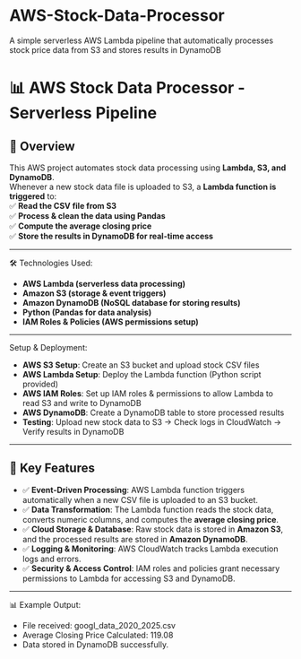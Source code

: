 # AWS-Stock-Data-Processor
A simple serverless AWS Lambda pipeline that automatically processes stock price data from S3 and stores results in DynamoDB
# 📊 AWS Stock Data Processor - Serverless Pipeline  

## 🚀 Overview  
This AWS project automates stock data processing using **Lambda, S3, and DynamoDB**.  
Whenever a new stock data file is uploaded to S3, a **Lambda function is triggered** to:  
✅ **Read the CSV file from S3**  
✅ **Process & clean the data using Pandas**  
✅ **Compute the average closing price**  
✅ **Store the results in DynamoDB for real-time access**  

---
🛠️ Technologies Used:
- **AWS Lambda (serverless data processing)**
- **Amazon S3 (storage & event triggers)**
- **Amazon DynamoDB (NoSQL database for storing results)**
- **Python (Pandas for data analysis)**
- **IAM Roles & Policies (AWS permissions setup)**

---
Setup & Deployment:
- **AWS S3 Setup**: Create an S3 bucket and upload stock CSV files
- **AWS Lambda Setup**: Deploy the Lambda function (Python script provided)
- **AWS IAM Roles**: Set up IAM roles & permissions to allow Lambda to read S3 and write to DynamoDB
- **AWS DynamoDB**: Create a DynamoDB table to store processed results
- **Testing**: Upload new stock data to S3 → Check logs in CloudWatch → Verify results in DynamoDB
---
## 🔹 Key Features
- ✅ **Event-Driven Processing**: AWS Lambda function triggers automatically when a new CSV file is uploaded to an S3 bucket.
- ✅ **Data Transformation**: The Lambda function reads the stock data, converts numeric columns, and computes the **average closing price**.
- ✅ **Cloud Storage & Database**: Raw stock data is stored in **Amazon S3**, and the processed results are stored in **Amazon DynamoDB**.
- ✅ **Logging & Monitoring**: AWS CloudWatch tracks Lambda execution logs and errors.
- ✅ **Security & Access Control**: IAM roles and policies grant necessary permissions to Lambda for accessing S3 and DynamoDB.
---
📊 Example Output:
- File received: googl_data_2020_2025.csv
- Average Closing Price Calculated: 119.08
- Data stored in DynamoDB successfully.


